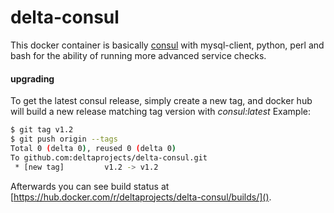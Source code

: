 # delta-consul

This docker container is basically [consul](https://hub.docker.com/r/_/consul/) with mysql-client, python, perl and bash for the ability of running more advanced service checks.

#### upgrading

To get the latest consul release, simply create a new tag, and docker hub will build a new release matching tag version with *consul:latest*
Example:

```bash
$ git tag v1.2
$ git push origin --tags
Total 0 (delta 0), reused 0 (delta 0)
To github.com:deltaprojects/delta-consul.git
 * [new tag]         v1.2 -> v1.2
```

Afterwards you can see build status at [https://hub.docker.com/r/deltaprojects/delta-consul/builds/]().
